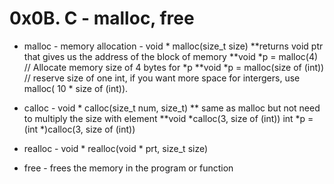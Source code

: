 # 0x0B. C - malloc, free

* malloc - memory allocation - void * malloc(size_t size)
**returns void ptr that gives us the address of the block of memory
 **void *p = malloc(4) // Allocate memory size of 4 bytes for *p
 **void *p = malloc(size of (int)) // reserve size of one int, 
 if you want more space for intergers, use malloc( 10 * size of (int)).

* calloc - void * calloc(size_t num, size_t)
** same as malloc but not need to multiply the size with element
**void *calloc(3, size of (int)) 
 int *p = (int *)calloc(3, size of (int))

* realloc - void * realloc(void * prt, size_t size)

* free - frees the memory in the program or function
